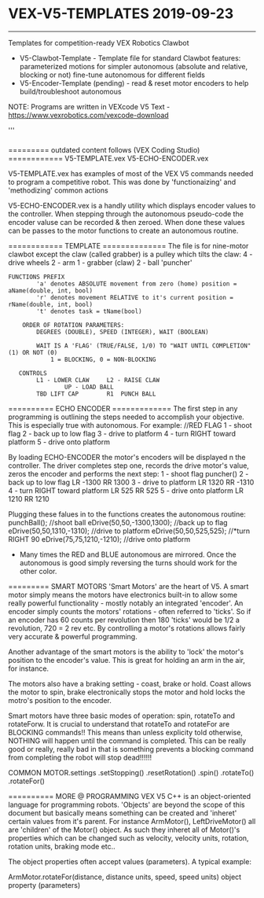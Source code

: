 # VEX-V5-TEMPLATES		2019-09-23

---
Templates for competition-ready VEX Robotics Clawbot


 * V5-Clawbot-Template - Template file for standard Clawbot
	features: 	parameterized motions for simpler autonomous (absolute and relative, blocking or not)
			fine-tune autonomous for different fields
 * V5-Encoder-Template (pending) - read & reset motor encoders to help build/troubleshoot autonomous			


NOTE: Programs are written in VEXcode V5 Text - https://www.vexrobotics.com/vexcode-download

'''
###
=========    	outdated content follows	(VEX Coding Studio) 		============
	V5-TEMPLATE.vex
	V5-ECHO-ENCODER.vex

V5-TEMPLATE.vex has examples of most of the VEX V5 commands needed to program a competitive robot. This was done by 'functionaizing' and 'methodizing' common actions

V5-ECHO-ENCODER.vex is a handly utility which displays encoder values to the controller.  When stepping through the autonomous pseudo-code the encoder valuse can be recorded & then zeroed.  When done these values can be passes to the motor functions to create an autonomous routine.

============  TEMPLATE ==============
The file is for nine-motor clawbot except the claw (called grabber) is a pulley which tilts the claw:
	4 - drive wheels
	2 - arm
	1 - grabber (claw)
	2 - ball 'puncher'  

	FUNCTIONS PREFIX
            'a' denotes ABSOLUTE movement from zero (home) position = aName(double, int, bool)
            'r' denotes movement RELATIVE to it's current position = rName(double, int, bool)
            't' denotes task = tName(bool)
        
        ORDER OF ROTATION PARAMETERS:
            DEGREES (DOUBLE), SPEED (INTEGER), WAIT (BOOLEAN)

            WAIT IS A 'FLAG' (TRUE/FALSE, 1/0) TO "WAIT UNTIL COMPLETION"(1) OR NOT (0)
                1 = BLOCKING, 0 = NON-BLOCKING
            
       CONTROLS
            L1 - LOWER CLAW     L2 - RAISE CLAW
                    UP - LOAD BALL
            TBD LIFT CAP        R1  PUNCH BALL

========== ECHO ENCODER =============
The first step in any programming is outlining the steps needed to accomplish your objective.  This is especially true with autonomous. For example:
//RED FLAG
1 - shoot flag
2 - back up to low flag
3 - drive to platform
4 - turn RIGHT toward platform
5 - drive onto platform

By loading ECHO-ENCODER the motor's encoders will be displayed n the controller. The driver completes step one, records the drive motor's value, zeros the encoder and performs the next step:
1 - shoot flag			puncher()
2 - back up to low flag		LR -1300  RR 1300
3 - drive to platform		LR 1320  RR -1310
4 - turn RIGHT toward platform  LR 525  RR 525
5 - drive onto platform		LR 1210  RR 1210

Plugging these falues in to the functions creates the autonomous routine:
    punchBall();		//shoot ball
    eDrive(50,50,-1300,1300);   //back up to flag
    eDrive(50,50,1310,-1310);   //drive to platform 
    eDrive(50,50,525,525);    //*turn RIGHT 90
    eDrive(75,75,1210,-1210);   //drive onto platform

* Many times the RED and BLUE autonomous are mirrored. Once the autonomous is good simply reversing the turns should work for the other color.

 =========  SMART MOTORS
'Smart Motors' are the heart of V5.  A smart motor simply means the motors have electronics built-in to allow some really powerful functionality - mostly notably an integrated 'encoder'. An encoder simply counts the motors' rotations - often referred to 'ticks'.  So if an encoder has 60 counts per revolution then 180 'ticks' would be 1/2 a revolution, 720 = 2 rev etc.  By controlling a motor's rotations allows fairly very accurate & powerful programming.  

Another advantage of the smart motors is the ability to 'lock' the motor's position to the encoder's value.  This is great for holding an arm in the air, for instance.

The motors also have a braking setting - coast, brake or hold.  Coast allows the motor to spin, brake electronically stops the motor and hold locks the motro's position to the encoder.

Smart motors have three basic modes of operation: spin, rotateTo and rotateForw. It is crucial to understand that rotateTo and rotateFor are BLOCKING commands!! This means than unless explicity told otherwise, NOTHING will happen until the command is completed.  This can be really good or really, really bad in that is something prevents a blocking command from completing the robot will stop dead!!!!!!

COMMON MOTOR.settings
            .setStopping()
            .resetRotation()
            .spin()
            .rotateTo() 
            .rotateFor()   

========== MORE @ PROGRAMMING
VEX V5 C++ is an object-oriented language for programming robots.  'Objects' are beyond the scope of this document but basically means something can be created and 'inheret' certain values from it's parent.  For instance ArmMotor(), LeftDriveMotor() all are 'children' of the Motor() object. As such they inheret all of Motor()'s properties which can be changed such as velocity, velocity units, rotation, rotation units, braking mode etc..

The object properties often accept values (parameters).  A typical example:

ArmMotor.rotateFor(distance, distance units, speed, speed units)
object   property    			(parameters)
